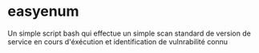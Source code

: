 # easyenum
Un simple script bash qui effectue un simple scan standard de version de service en cours  d'éxécution et identification  de vulnrabilité connu 
